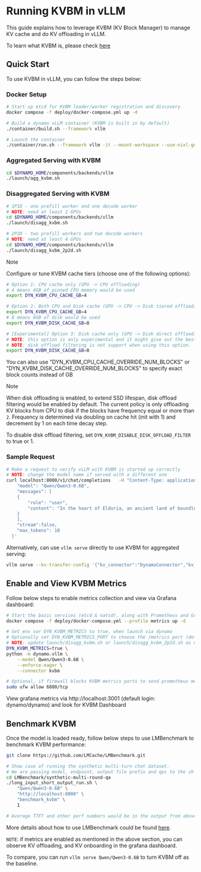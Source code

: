 <!--
SPDX-FileCopyrightText: Copyright (c) 2025 NVIDIA CORPORATION & AFFILIATES. All rights reserved.
SPDX-License-Identifier: Apache-2.0

Licensed under the Apache License, Version 2.0 (the "License");
you may not use this file except in compliance with the License.
You may obtain a copy of the License at

http://www.apache.org/licenses/LICENSE-2.0

Unless required by applicable law or agreed to in writing, software
distributed under the License is distributed on an "AS IS" BASIS,
WITHOUT WARRANTIES OR CONDITIONS OF ANY KIND, either express or implied.
See the License for the specific language governing permissions and
limitations under the License.
-->

# Running KVBM in vLLM

This guide explains how to leverage KVBM (KV Block Manager) to manage KV cache and do KV offloading in vLLM.

To learn what KVBM is, please check [here](kvbm_architecture.md)

## Quick Start

To use KVBM in vLLM, you can follow the steps below:

### Docker Setup
```bash
# Start up etcd for KVBM leader/worker registration and discovery
docker compose -f deploy/docker-compose.yml up -d

# Build a dynamo vLLM container (KVBM is built in by default)
./container/build.sh --framework vllm

# Launch the container
./container/run.sh --framework vllm -it --mount-workspace --use-nixl-gds
```

### Aggregated Serving with KVBM
```bash
cd $DYNAMO_HOME/components/backends/vllm
./launch/agg_kvbm.sh
```

### Disaggregated Serving with KVBM
```bash
# 1P1D - one prefill worker and one decode worker
# NOTE: need at least 2 GPUs
cd $DYNAMO_HOME/components/backends/vllm
./launch/disagg_kvbm.sh

# 2P2D - two prefill workers and two decode workers
# NOTE: need at least 4 GPUs
cd $DYNAMO_HOME/components/backends/vllm
./launch/disagg_kvbm_2p2d.sh
```

> [!NOTE]
> Configure or tune KVBM cache tiers (choose one of the following options):
> ```bash
> # Option 1: CPU cache only (GPU -> CPU offloading)
> # 4 means 4GB of pinned CPU memory would be used
> export DYN_KVBM_CPU_CACHE_GB=4
>
> # Option 2: Both CPU and Disk cache (GPU -> CPU -> Disk tiered offloading)
> export DYN_KVBM_CPU_CACHE_GB=4
> # 8 means 8GB of disk would be used
> export DYN_KVBM_DISK_CACHE_GB=8
>
> # [Experimental] Option 3: Disk cache only (GPU -> Disk direct offloading, bypassing CPU)
> # NOTE: this option is only experimental and it might give out the best performance.
> # NOTE: disk offload filtering is not support when using this option.
> export DYN_KVBM_DISK_CACHE_GB=8
> ```
>
> You can also use "DYN_KVBM_CPU_CACHE_OVERRIDE_NUM_BLOCKS" or
> "DYN_KVBM_DISK_CACHE_OVERRIDE_NUM_BLOCKS" to specify exact block counts instead of GB

> [!NOTE]
> When disk offloading is enabled, to extend SSD lifespan, disk offload filtering would be enabled by default. The current policy is only offloading KV blocks from CPU to disk if the blocks have frequency equal or more than `2`. Frequency is determined via doubling on cache hit (init with 1) and decrement by 1 on each time decay step.
>
> To disable disk offload filtering, set `DYN_KVBM_DISABLE_DISK_OFFLOAD_FILTER` to true or 1.

### Sample Request
```bash
# Make a request to verify vLLM with KVBM is started up correctly
# NOTE: change the model name if served with a different one
curl localhost:8000/v1/chat/completions   -H "Content-Type: application/json"   -d '{
    "model": "Qwen/Qwen3-0.6B",
    "messages": [
    {
        "role": "user",
        "content": "In the heart of Eldoria, an ancient land of boundless magic and mysterious creatures, lies the long-forgotten city of Aeloria. Once a beacon of knowledge and power, Aeloria was buried beneath the shifting sands of time, lost to the world for centuries. You are an intrepid explorer, known for your unparalleled curiosity and courage, who has stumbled upon an ancient map hinting at ests that Aeloria holds a secret so profound that it has the potential to reshape the very fabric of reality. Your journey will take you through treacherous deserts, enchanted forests, and across perilous mountain ranges. Your Task: Character Background: Develop a detailed background for your character. Describe their motivations for seeking out Aeloria, their skills and weaknesses, and any personal connections to the ancient city or its legends. Are they driven by a quest for knowledge, a search for lost familt clue is hidden."
    }
    ],
    "stream":false,
    "max_tokens": 10
  }'
```

Alternatively, can use `vllm serve` directly to use KVBM for aggregated serving:
```bash
vllm serve --kv-transfer-config '{"kv_connector":"DynamoConnector","kv_role":"kv_both", "kv_connector_module_path": "dynamo.llm.vllm_integration.connector"}' Qwen/Qwen3-0.6B
```

## Enable and View KVBM Metrics

Follow below steps to enable metrics collection and view via Grafana dashboard:
```bash
# Start the basic services (etcd & natsd), along with Prometheus and Grafana
docker compose -f deploy/docker-compose.yml --profile metrics up -d

# Set env var DYN_KVBM_METRICS to true, when launch via dynamo
# Optionally set DYN_KVBM_METRICS_PORT to choose the /metrics port (default: 6880).
# NOTE: update launch/disagg_kvbm.sh or launch/disagg_kvbm_2p2d.sh as needed
DYN_KVBM_METRICS=true \
python -m dynamo.vllm \
    --model Qwen/Qwen3-0.6B \
    --enforce-eager \
    --connector kvbm

# Optional, if firewall blocks KVBM metrics ports to send prometheus metrics
sudo ufw allow 6880/tcp
```

View grafana metrics via http://localhost:3001 (default login: dynamo/dynamo) and look for KVBM Dashboard

## Benchmark KVBM

Once the model is loaded ready, follow below steps to use LMBenchmark to benchmark KVBM performance:
```bash
git clone https://github.com/LMCache/LMBenchmark.git

# Show case of running the synthetic multi-turn chat dataset.
# We are passing model, endpoint, output file prefix and qps to the sh script.
cd LMBenchmark/synthetic-multi-round-qa
./long_input_short_output_run.sh \
    "Qwen/Qwen3-0.6B" \
    "http://localhost:8000" \
    "benchmark_kvbm" \
    1

# Average TTFT and other perf numbers would be in the output from above cmd
```
More details about how to use LMBenchmark could be found [here](https://github.com/LMCache/LMBenchmark).

`NOTE`: if metrics are enabled as mentioned in the above section, you can observe KV offloading, and KV onboarding in the grafana dashboard.

To compare, you can run `vllm serve Qwen/Qwen3-0.6B` to turn KVBM off as the baseline.
